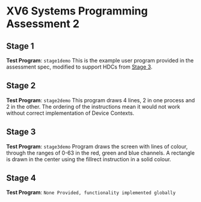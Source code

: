 # XV6 Systems Programming Assessment 2

## Stage 1
**Test Program**: `stage1demo`
This is the example user program provided in the assessment spec, modified to support HDCs from [Stage 3](#stage-3).
## Stage 2
**Test Program**: `stage2demo`
This program draws 4 lines, 2 in one process and 2 in the other. The ordering of the instructions mean it would not work without correct implementation of Device Contexts.
## Stage 3
**Test Program**: `stage3demo`
Program draws the screen with lines of colour, through the ranges of 0-63 in the red, green and blue channels. A rectangle is drawn in the center using the fillrect instruction in a solid colour.
## Stage 4
**Test Program**: `None Provided, functionality implemented globally`
